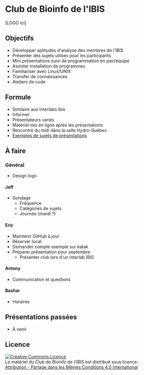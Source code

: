 # Club de Bioinfo de l'IBIS

[LOGO ici]

## Objectifs
- Développer aptitudes d'analyse des membres de l'IBIS
- Présenter des sujets utilses pour les participants
- Mini présentations suivi de programmation en pair/équipe
- Assister installation de programmes
- Familiariser avec Linux/UNIX
- Transfer de connaissances
- Ateliers de code

## Formule
- Similaire aux Interlabs Ibis
- Informel
- Présentateurs variés
- Matériel mis en ligne après les présentations
- Rencontre du midi dans la salle Hydro-Québec
- [Exemples de sujets de présentations](01_presentations/idees_pour_presentations.md)

## À faire

### Général
- Design logo

#### Jeff
- Sondage
  - Fréquence
  - Catégories de sujets
  - Journée (mardi ?)

#### Eric
- Maintenir GitHub à jour
- Réserver local
- Demander compte exemple sur katak
- Préparer présentation pour septembre
  - Présenter club lors d'un Interlab IBIS

#### Antony
- Communication et questions

#### Bashar
- Horaires

## Présentations passées
- À venir

## Licence

<a rel="license" href="http://creativecommons.org/licenses/by-sa/4.0/"><img
alt="Creative Commons Licence" style="border-width:0"
src="https://i.creativecommons.org/l/by-sa/4.0/88x31.png" /></a><br/><span
xmlns:dct="http://purl.org/dc/terms/" property="dct:title">Le matériel du Club
de Bioinfo de l'IBIS</span> est distribué sous licence :<a rel="license"
href="http://creativecommons.org/licenses/by-sa/4.0/deed.fr"><br/>Attribution -
Partage dans les Mêmes Conditions 4.0 International<a>

